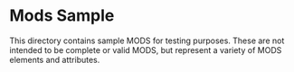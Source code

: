 # Mods Sample

This directory contains sample MODS for testing purposes.
These are not intended to be complete or valid MODS, but represent a variety of MODS elements and
attributes.
